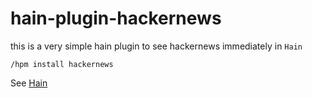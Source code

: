 # hain-plugin-hackernews

this is a very simple hain plugin to see hackernews immediately in `Hain`

```
/hpm install hackernews
```

See [Hain](https://github.com/appetizermonster/hain)
